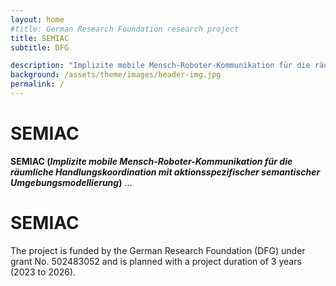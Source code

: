 ```yaml
---
layout: home
#title: German Research Foundation research project 
title: SEMIAC 
subtitle: DFG  

description: "Implizite mobile Mensch-Roboter-Kommunikation für die räumliche Handlungskoordination mit aktionsspezifischer semantischer Umgebungsmodellierung"
background: /assets/theme/images/header-img.jpg
permalink: /
---
```

# SEMIAC
**SEMIAC (*Implizite mobile Mensch-Roboter-Kommunikation für die räumliche Handlungskoordination mit aktionsspezifischer semantischer Umgebungsmodellierung*)** 
...

# SEMIAC
The project is funded by the German Research Foundation (DFG) under grant No. 502483052 and is planned with a project duration of 3 years (2023 to 2026).
